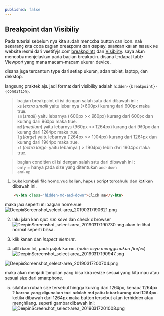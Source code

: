 ```yaml
---
published: false
---
```

## Breakpoint dan Visibiliy

Pada tutorial sebelum nya kita sudah mencoba button dan icon. nah sekarang kita coba bagian breakpoint dan display. silahkan kalian masuk ke website resmi dari vuetifyjs.com [breakpoints](https://vuetifyjs.com/en/framework/breakpoints#breakpoints) dan [Visibility](https://vuetifyjs.com/en/framework/display#visibility). saya akan mencoba menjelaskan pada bagian breakpoin. disana terdapat table Viewport yang mana macam-macam ukuran device. 


disana juga tercantum type dari setiap ukuran, adan tablet, laptop, dan dekstop.

langsung praktek aja. 
jadi format dari visibility adalah ``hidden-{breakpoint}-{condition}``.  

> bagian breakpoint di isi dengan salah satu dari dibawah ini :  
``xs`` (_extra small_) yaitu lebar nya (<600px) kurang dari 600px maka true.  
``sm`` (_small_) yaitu lebarnya ( 600px >< 960px) kurang dari 600px dan kurang dari 960px maka true.  
``md`` (_medium_) yaitu lebarnya (960px >< 1264px) kurang dari 960px dan kurang dari 1264px maka true.  
``lg`` (_large_) yaitu lebarnya (1264px >< 1904px) kurang dari 1264px dan kurang dari 1904px maka true.  
``xl`` (_extra large_) yaitu lebarnya ( > 1904px) lebih dari 1904px maka true.

> bagian condition di isi dengan salah satu dari dibawah ini :  
``only`` = hanya pada size yang ditentukan
``and-down``  
``and-up``

1. buka kembali file home.vue kalian, hapus script terdahulu dan ketikan dibawah ini.
```html
    <v-btn class="hidden-md-and-down">Click me</v-btn>
```

maka jadi seperti ini bagian home.vue
![DeepinScreenshot_select-area_20190317190621.png]({{site.baseurl}}/_posts/DeepinScreenshot_select-area_20190317190621.png)

2. lalu jalan kan _npm run seve_ dan check dibrowser
![DeepinScreenshot_select-area_20190317190730.png]({{site.baseurl}}/_posts/DeepinScreenshot_select-area_20190317190730.png)
akan terlihat normal seperti biasa.

3. klik kanan dan _inspect element_.
4. pilih icon ini, pada pojok kanan. (_note: saya menggunakan firefox_)
![DeepinScreenshot_select-area_20190317190947.png]({{site.baseurl}}/_posts/DeepinScreenshot_select-area_20190317190947.png)

![DeepinScreenshot_select-area_20190317200704.png]({{site.baseurl}}/_posts/DeepinScreenshot_select-area_20190317200704.png)

maka akan menjadi tampilan yang bisa kira resize sesuai yang kita mau atau sesuai size dari smartphone.

5. silahkan rubah size tersebut hingga kurang dari 1264px, kenapa 1264px ? karena yang digunakan tadi adalah md yaitu lebar kurang dari 1264px. ketika dibawah dari 1264px maka button tersebut akan terhidden atau menghilang. seperti gambar dibawah ini :
![DeepinScreenshot_select-area_20190317201008.png]({{site.baseurl}}/_posts/DeepinScreenshot_select-area_20190317201008.png)


